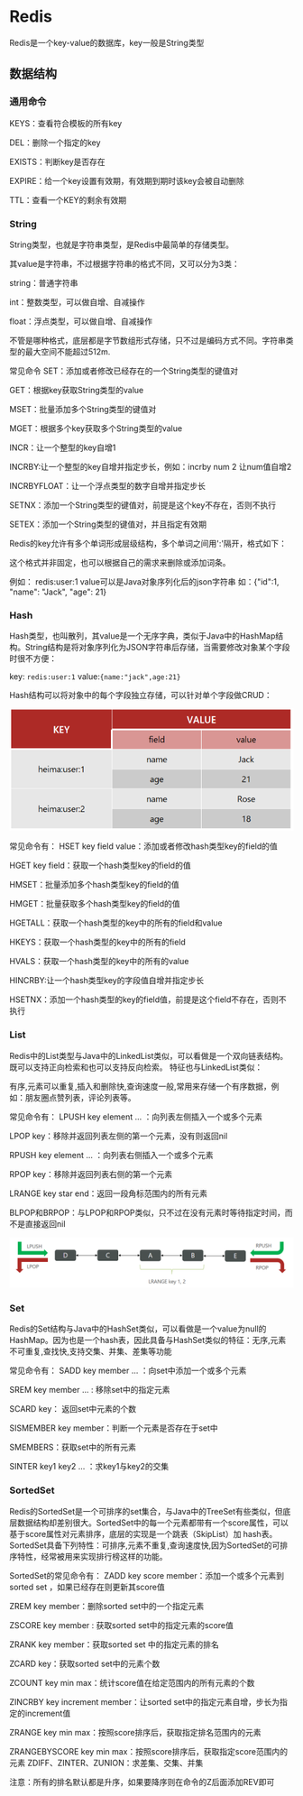 # Redis

Redis是一个key-value的数据库，key一般是String类型

## 数据结构

### 通用命令

KEYS：查看符合模板的所有key

DEL：删除一个指定的key

EXISTS：判断key是否存在

EXPIRE：给一个key设置有效期，有效期到期时该key会被自动删除

TTL：查看一个KEY的剩余有效期

### String

String类型，也就是字符串类型，是Redis中最简单的存储类型。

其value是字符串，不过根据字符串的格式不同，又可以分为3类：

string：普通字符串

int：整数类型，可以做自增、自减操作

float：浮点类型，可以做自增、自减操作

不管是哪种格式，底层都是字节数组形式存储，只不过是编码方式不同。字符串类型的最大空间不能超过512m.

常见命令
SET：添加或者修改已经存在的一个String类型的键值对

GET：根据key获取String类型的value

MSET：批量添加多个String类型的键值对

MGET：根据多个key获取多个String类型的value

INCR：让一个整型的key自增1

INCRBY:让一个整型的key自增并指定步长，例如：incrby num 2 让num值自增2

INCRBYFLOAT：让一个浮点类型的数字自增并指定步长

SETNX：添加一个String类型的键值对，前提是这个key不存在，否则不执行

SETEX：添加一个String类型的键值对，并且指定有效期

Redis的key允许有多个单词形成层级结构，多个单词之间用':'隔开，格式如下：

这个格式并非固定，也可以根据自己的需求来删除或添加词条。

例如： redis:user:1  value可以是Java对象序列化后的json字符串	如：{"id":1, "name": "Jack", "age": 21}

### Hash

Hash类型，也叫散列，其value是一个无序字典，类似于Java中的HashMap结构。String结构是将对象序列化为JSON字符串后存储，当需要修改对象某个字段时很不方便：

key: `redis:user:1` value:`{name:"jack",age:21}`

Hash结构可以将对象中的每个字段独立存储，可以针对单个字段做CRUD：

![image-20220714141709211](Redis.assets/image-20220714141709211.png)

常见命令有：
HSET key field value：添加或者修改hash类型key的field的值

HGET key field：获取一个hash类型key的field的值

HMSET：批量添加多个hash类型key的field的值

HMGET：批量获取多个hash类型key的field的值

HGETALL：获取一个hash类型的key中的所有的field和value

HKEYS：获取一个hash类型的key中的所有的field

HVALS：获取一个hash类型的key中的所有的value

HINCRBY:让一个hash类型key的字段值自增并指定步长

HSETNX：添加一个hash类型的key的field值，前提是这个field不存在，否则不执行

### List

Redis中的List类型与Java中的LinkedList类似，可以看做是一个双向链表结构。既可以支持正向检索和也可以支持反向检索。
特征也与LinkedList类似：

有序,元素可以重复,插入和删除快,查询速度一般,常用来存储一个有序数据，例如：朋友圈点赞列表，评论列表等。

常见命令有：
LPUSH key  element ... ：向列表左侧插入一个或多个元素

LPOP key：移除并返回列表左侧的第一个元素，没有则返回nil

RPUSH key  element ... ：向列表右侧插入一个或多个元素

RPOP key：移除并返回列表右侧的第一个元素

LRANGE key star end：返回一段角标范围内的所有元素

BLPOP和BRPOP：与LPOP和RPOP类似，只不过在没有元素时等待指定时间，而不是直接返回nil

![image-20220714142007111](Redis.assets/image-20220714142007111.png)

### Set

Redis的Set结构与Java中的HashSet类似，可以看做是一个value为null的HashMap。因为也是一个hash表，因此具备与HashSet类似的特征：无序,元素不可重复,查找快,支持交集、并集、差集等功能

常见命令有：
SADD key member ... ：向set中添加一个或多个元素

SREM key member ... : 移除set中的指定元素

SCARD key： 返回set中元素的个数

SISMEMBER key member：判断一个元素是否存在于set中

SMEMBERS：获取set中的所有元素

SINTER key1 key2 ... ：求key1与key2的交集

### SortedSet

Redis的SortedSet是一个可排序的set集合，与Java中的TreeSet有些类似，但底层数据结构却差别很大。SortedSet中的每一个元素都带有一个score属性，可以基于score属性对元素排序，底层的实现是一个跳表（SkipList）加 hash表。
SortedSet具备下列特性：可排序,元素不重复,查询速度快,因为SortedSet的可排序特性，经常被用来实现排行榜这样的功能。

SortedSet的常见命令有：
ZADD key score member：添加一个或多个元素到sorted set ，如果已经存在则更新其score值

ZREM key member：删除sorted set中的一个指定元素

ZSCORE key member : 获取sorted set中的指定元素的score值

ZRANK key member：获取sorted set 中的指定元素的排名

ZCARD key：获取sorted set中的元素个数

ZCOUNT key min max：统计score值在给定范围内的所有元素的个数

ZINCRBY key increment member：让sorted set中的指定元素自增，步长为指定的increment值

ZRANGE key min max：按照score排序后，获取指定排名范围内的元素

ZRANGEBYSCORE key min max：按照score排序后，获取指定score范围内的元素
ZDIFF、ZINTER、ZUNION：求差集、交集、并集

注意：所有的排名默认都是升序，如果要降序则在命令的Z后面添加REV即可